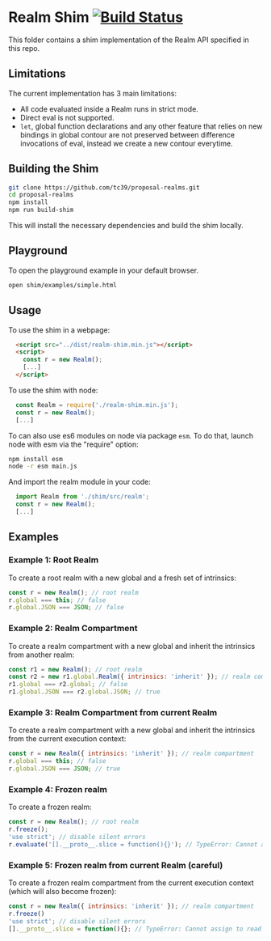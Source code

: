 # Realm Shim [![Build Status][travis-svg]][travis-url]

This folder contains a shim implementation of the Realm API specified in this repo.

## Limitations

The current implementation has 3 main limitations:

* All code evaluated inside a Realm runs in strict mode.
* Direct eval is not supported.
* `let`, global function declarations and any other feature that relies on new bindings in global contour are not preserved between difference invocations of eval, instead we create a new contour everytime.

## Building the Shim

```bash
git clone https://github.com/tc39/proposal-realms.git
cd proposal-realms
npm install
npm run build-shim
```

This will install the necessary dependencies and build the shim locally.

## Playground

To open the playground example in your default browser.

```bash
open shim/examples/simple.html
```

## Usage

To use the shim in a webpage:
```html
  <script src="../dist/realm-shim.min.js"></script>
  <script>
    const r = new Realm();
    [...]
  </script>
```

To use the shim with node:
```js
  const Realm = require('./realm-shim.min.js');
  const r = new Realm();
  [...]
```

To can also use es6 modules on node via package `esm`. To do that, launch node with esm via the "require" option:

```bash
npm install esm
node -r esm main.js
```

And import the realm module in your code:

```js
  import Realm from './shim/src/realm';
  const r = new Realm();
  [...]
```

## Examples

### Example 1: Root Realm

To create a root realm with a new global and a fresh set of intrinsics:

```js
const r = new Realm(); // root realm
r.global === this; // false
r.global.JSON === JSON; // false
```

### Example 2: Realm Compartment

To create a realm compartment with a new global and inherit the intrinsics from another realm:

```js
const r1 = new Realm(); // root realm
const r2 = new r1.global.Realm({ intrinsics: 'inherit' }); // realm compartment
r1.global === r2.global; // false
r1.global.JSON === r2.global.JSON; // true
```

### Example 3: Realm Compartment from current Realm

To create a realm compartment with a new global and inherit the intrinsics from the current execution context:

```js
const r = new Realm({ intrinsics: 'inherit' }); // realm compartment
r.global === this; // false
r.global.JSON === JSON; // true
```

### Example 4: Frozen realm

To create a frozen realm:

```js
const r = new Realm(); // root realm
r.freeze();
'use strict'; // disable silent errors
r.evaluate('[].__proto__.slice = function(){}'); // TypeError: Cannot assign to read only property 'parse'
```

### Example 5: Frozen realm from current Realm (careful)

To create a frozen realm compartment from the current execution context (which will also become frozen):

```js
const r = new Realm({ intrinsics: 'inherit' }); // realm compartment
r.freeze()
'use strict'; // disable silent errors
[].__proto__.slice = function(){}; // TypeError: Cannot assign to read only property 'slice'
```

[travis-svg]: https://travis-ci.com/tc39/proposal-realms.svg?branch=master
[travis-url]: https://travis-ci.com/tc39/proposal-realms
